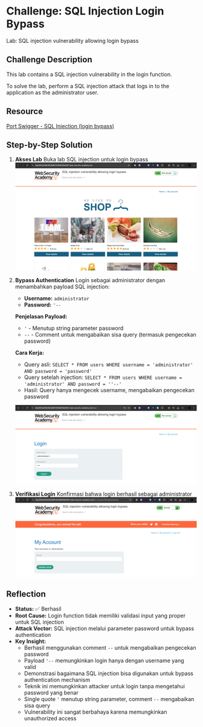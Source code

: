 # Challenge: SQL Injection Login Bypass

Lab: SQL injection vulnerability allowing login bypass

## Challenge Description

This lab contains a SQL injection vulnerability in the login function.

To solve the lab, perform a SQL injection attack that logs in to the application as the administrator user.

## Resource

[Port Swigger - SQL Injection (login bypass)](https://portswigger.net/web-security/sql-injection/lab-login-bypass)

## Step-by-Step Solution

1. **Akses Lab**
   Buka lab SQL injection untuk login bypass
   ![](images/step1-lab.png)

2. **Bypass Authentication**
   Login sebagai administrator dengan menambahkan payload SQL injection:

   - **Username:** `administrator`
   - **Password:** `'--`

   **Penjelasan Payload:**

   - `'` - Menutup string parameter password
   - `--` - Comment untuk mengabaikan sisa query (termasuk pengecekan password)

   **Cara Kerja:**

   - Query asli: `SELECT * FROM users WHERE username = 'administrator' AND password = 'password'`
   - Query setelah injection: `SELECT * FROM users WHERE username = 'administrator' AND password = ''--'`
   - Hasil: Query hanya mengecek username, mengabaikan pengecekan password

   ![](images/step2-login.png)

3. **Verifikasi Login**
   Konfirmasi bahwa login berhasil sebagai administrator
   ![](images/step3-success.png)

## Reflection

- **Status:** ✅ Berhasil
- **Root Cause:** Login function tidak memiliki validasi input yang proper untuk SQL injection
- **Attack Vector:** SQL injection melalui parameter password untuk bypass authentication
- **Key Insight:**
  - Berhasil menggunakan comment `--` untuk mengabaikan pengecekan password
  - Payload `'--` memungkinkan login hanya dengan username yang valid
  - Demonstrasi bagaimana SQL injection bisa digunakan untuk bypass authentication mechanism
  - Teknik ini memungkinkan attacker untuk login tanpa mengetahui password yang benar
  - Single quote `'` menutup string parameter, comment `--` mengabaikan sisa query
  - Vulnerability ini sangat berbahaya karena memungkinkan unauthorized access

